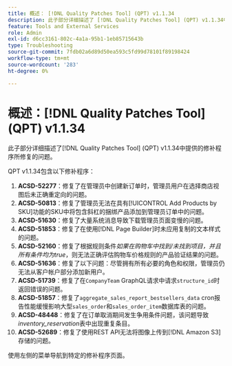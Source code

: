 ```yaml
---
title: 概述： [!DNL Quality Patches Tool] (QPT) v1.1.34
description: 此子部分详细描述了 [!DNL Quality Patches Tool] (QPT) v1.1.34中提供的修补程序所修复的问题。
feature: Tools and External Services
role: Admin
exl-id: d6cc3161-802c-4a1a-95b1-1eb85715643b
type: Troubleshooting
source-git-commit: 7fdb02a6d89d50ea593c5fd99d78101f89198424
workflow-type: tm+mt
source-wordcount: '283'
ht-degree: 0%

---
```


# 概述：[!DNL Quality Patches Tool] (QPT) v1.1.34

此子部分详细描述了[!DNL Quality Patches Tool] (QPT) v1.1.34中提供的修补程序所修复的问题。

QPT v1.1.34包含以下修补程序：

1. **ACSD-52277**：修复了在管理员中创建新订单时，管理员用户在选择商店视图后未正确重定向的问题。
1. **ACSD-50813**：修复了管理员无法在具有[!UICONTROL Add Products by SKU]功能的SKU中将包含斜杠的捆绑产品添加到管理员订单中的问题。
1. **ACSD-51630**：修复了大量系统消息导致下载管理员页面变慢的问题。
1. **ACSD-51853**：修复了在使用[!DNL Page Builder]时未应用复制的文本样式的问题。
1. **ACSD-52160**：修复了根据规则条件&#x200B;*如果在购物车中找到/未找到项目，并且所有条件均为true*，则无法正确评估购物车价格规则的产品验证结果的问题。
1. **ACSD-51636**：修复了以下问题：尽管拥有所有必要的角色和权限，管理员仍无法从客户帐户部分添加新用户。
1. **ACSD-51739**：修复了在`CompanyTeam` GraphQL请求中请求`structure_id`时返回错误的问题。
1. **ACSD-51857**：修复了`aggregate_sales_report_bestsellers_data` cron报告性能缓慢影响大型`sales_order`和`sales_order_item`数据库表的问题。
1. **ACSD-48448**：修复了在订单取消期间发生争用条件问题，该问题导致&#x200B;*inventory_reservation*&#x200B;表中出现重复条目。
1. **ACSD-52689**：修复了使用REST API无法将图像上传到[!DNL Amazon S3]存储的问题。

使用左侧的菜单导航到特定的修补程序页面。
